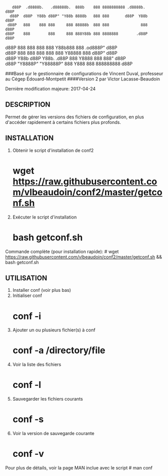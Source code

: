                                                                                
       d88P  .d8888b.   .d88888b.  888b    888 8888888888 .d8888b.         d88P 
      d88P  d88P  Y88b d88P" "Y88b 8888b   888 888       d88P  Y88b       d88P  
     d88P   888    888 888     888 88888b  888 888              888      d88P   
    d88P    888        888     888 888Y88b 888 8888888        .d88P     d88P    
   d88P     888        888     888 888 Y88b888 888        .od888P"     d88P     
  d88P      888    888 888     888 888  Y88888 888       d88P"        d88P      
 d88P       Y88b  d88P Y88b. .d88P 888   Y8888 888       888"        d88P       
d88P         "Y8888P"   "Y88888P"  888    Y888 888       888888888  d88P        
                                                                                
###Basé sur le gestionnaire de configurations de Vincent Duval, professeur au Cégep Édouard-Montpetit
####Version 2 par Victor Lacasse-Beaudoin

Dernière modification majeure: 2017-04-24


DESCRIPTION
-----
Permet de gérer les versions des fichiers de configuration, en plus d'accéder rapidement à certains fichiers plus profonds.


INSTALLATION
-----

1) Obtenir le script d'installation de conf2
	# wget https://raw.githubusercontent.com/vlbeaudoin/conf2/master/getconf.sh
2) Exécuter le script d'installation
	# bash getconf.sh

Commande complète (pour installation rapide):
	# wget https://raw.githubusercontent.com/vlbeaudoin/conf2/master/getconf.sh && bash getconf.sh

UTILISATION
-----

1) Installer conf (voir plus bas)
2) Initialiser conf 
	# conf -i
3) Ajouter un ou plusieurs fichier(s) à conf
	# conf -a /directory/file
4) Voir la liste des fichiers
	# conf -l
5) Sauvegarder les fichiers courants
	# conf -s
6) Voir la version de sauvegarde courante
	# conf -v

Pour plus de détails, voir la page MAN inclue avec le script
	# man conf
